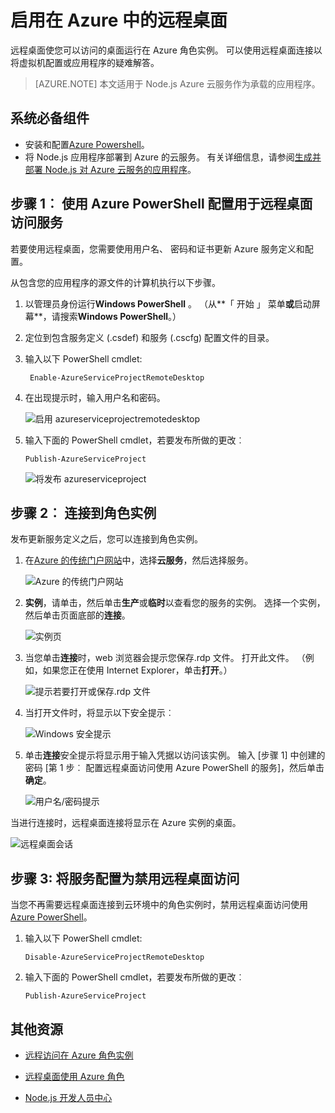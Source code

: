 <properties 
    pageTitle="启用远程桌面的云服务 (Node.js)" 
    description="了解如何启用 Azure Node.js 应用程序所在的虚拟机的远程桌面访问。" 
    services="cloud-services" 
    documentationCenter="nodejs" 
    authors="rmcmurray" 
    manager="wpickett" 
    editor=""/>

<tags 
    ms.service="cloud-services" 
    ms.workload="tbd" 
    ms.tgt_pltfrm="na" 
    ms.devlang="nodejs" 
    ms.topic="article" 
    ms.date="08/11/2016" 
    ms.author="robmcm"/>

# <a name="enabling-remote-desktop-in-azure"></a>启用在 Azure 中的远程桌面

远程桌面使您可以访问的桌面运行在 Azure 角色实例。 可以使用远程桌面连接以将虚拟机配置或应用程序的疑难解答。

> [AZURE.NOTE] 本文适用于 Node.js Azure 云服务作为承载的应用程序。


## <a name="prerequisites"></a>系统必备组件

- 安装和配置[Azure Powershell](../powershell-install-configure.md)。
- 将 Node.js 应用程序部署到 Azure 的云服务。 有关详细信息，请参阅[生成并部署 Node.js 对 Azure 云服务的应用程序](cloud-services-nodejs-develop-deploy-app.md)。


## <a name="step-1-use-azure-powershell-to-configure-the-service-for-remote-desktop-access"></a>步骤 1︰ 使用 Azure PowerShell 配置用于远程桌面访问服务

若要使用远程桌面，您需要使用用户名、 密码和证书更新 Azure 服务定义和配置。 

从包含您的应用程序的源文件的计算机执行以下步骤。

1. 以管理员身份运行**Windows PowerShell** 。 （从**「 开始 」 菜单**或**启动屏幕**，请搜索**Windows PowerShell**。）

2.  定位到包含服务定义 (.csdef) 和服务 (.cscfg) 配置文件的目录。

3. 输入以下 PowerShell cmdlet:

        Enable-AzureServiceProjectRemoteDesktop

4. 在出现提示时，输入用户名和密码。

    ![启用 azureserviceprojectremotedesktop][enable-rdp]

3.  输入下面的 PowerShell cmdlet，若要发布所做的更改︰

        Publish-AzureServiceProject

    ![将发布 azureserviceproject][publish-project]

## <a name="step-2-connect-to-the-role-instance"></a>步骤 2︰ 连接到角色实例

发布更新服务定义之后，您可以连接到角色实例。

1.  在[Azure 的传统门户网站]中，选择**云服务**，然后选择服务。

    ![Azure 的传统门户网站][cloud-services]

2.  **实例**，请单击，然后单击**生产**或**临时**以查看您的服务的实例。 选择一个实例，然后单击页面底部的**连接**。

    ![实例页][3]

2.  当您单击**连接**时，web 浏览器会提示您保存.rdp 文件。 打开此文件。 （例如，如果您正在使用 Internet Explorer，单击**打开**。）

    ![提示若要打开或保存.rdp 文件][4]

3.  当打开文件时，将显示以下安全提示︰

    ![Windows 安全提示][5]

4.  单击**连接**安全提示将显示用于输入凭据以访问该实例。 输入 [步骤 1] 中创建的密码 [第 1 步︰ 配置远程桌面访问使用 Azure PowerShell 的服务]，然后单击**确定**。

    ![用户名/密码提示][6]

当进行连接时，远程桌面连接将显示在 Azure 实例的桌面。 

![远程桌面会话][7]

## <a name="step-3-configure-the-service-to-disable-remote-desktop-access"></a>步骤 3: 将服务配置为禁用远程桌面访问 

当您不再需要远程桌面连接到云环境中的角色实例时，禁用远程桌面访问使用[Azure PowerShell]。

1.  输入以下 PowerShell cmdlet:

        Disable-AzureServiceProjectRemoteDesktop

2.  输入下面的 PowerShell cmdlet，若要发布所做的更改︰

        Publish-AzureServiceProject

## <a name="additional-resources"></a>其他资源

- [远程访问在 Azure 角色实例] 
- [远程桌面使用 Azure 角色]
- [Node.js 开发人员中心](/develop/nodejs/)

  [Azure PowerShell]: http://go.microsoft.com/?linkid=9790229&clcid=0x409

[Azure 的传统门户网站]: http://manage.windowsazure.com
[publish-project]: ./media/cloud-services-nodejs-enable-remote-desktop/publish-rdp.png
[enable-rdp]: ./media/cloud-services-nodejs-enable-remote-desktop/enable-rdp.png
[cloud-services]: ./media/cloud-services-nodejs-enable-remote-desktop/cloud-services-remote.png
[3]: ./media/cloud-services-nodejs-enable-remote-desktop/cloud-service-instance.png
[4]: ./media/cloud-services-nodejs-enable-remote-desktop/rdp-open.png
[5]: ./media/cloud-services-nodejs-enable-remote-desktop/remote-desktop-12.png
[6]: ./media/cloud-services-nodejs-enable-remote-desktop/remote-desktop-13.png
[7]: ./media/cloud-services-nodejs-enable-remote-desktop/remote-desktop-14.png
  
[远程访问在 Azure 角色实例]: http://msdn.microsoft.com/library/windowsazure/hh124107.aspx
[远程桌面使用 Azure 角色]: http://msdn.microsoft.com/library/windowsazure/gg443832.aspx
 